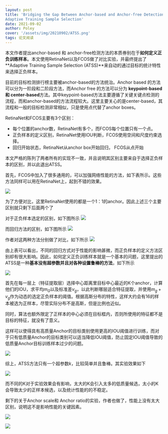 ```yaml
---
layout: post
title: 'Bridging the Gap Between Anchor-based and Anchor-free Detection via
Adaptive Training Sample Selection'
date: 2021-09-02
author: Poley
cover: '/assets/img/20210902/ATSS.png'
tags: 论文阅读
---
```


本文作者提出anchor-based 和 anchor-free检测方法的本质券别在于**如何定义正负训练样本**。本文使用RetinaNet以及FCOS做了对比实验，并最终提出了**Adaptive Training Sample Selection (ATSS)**来自动的通过目标的统计特性来选择正负样本。

目前的目标检测排行榜主要被anchor-based的方法统治。Anchor based 的方法可以分为一阶段和二阶段方法，而Anchor free 的方法可以分为 **keypoint-based 和 center-based**方法。其中keypoint-based方法主要遵循了关键关键点检测的流程，而和anchor-based的方法流程较大。这里主要关心的是center-based，其流程和一般的目标检测非常相似，只是使用点代替了anchor boxes。

RetinaNet和FCOS主要有3个区别：
+ 每个位置的anchor数，RetinaNet有多个，而FCOS每个位置只有一个点。
+ 正负样本的定义区别，RetinaNet使用IOU判断，FCOS使用空间和尺度约束选择。
+ 回归开始状态，RetinaNet从anchor box开始回归， FCOS从点开始

本文严格的陈列了两者所有的实现不一致，并且说明其区别主要来自于选择正负样本的区别，并以此退出ATSS。

首先，FCOS中加入了很多通用的，可以加强网络性能的方法，如下表所示。这些方法同样可以用在RetinaNet上，起到不错的效果。

![](/assets/img/20210902/ATSST1.png)

为了方便对比，这里RetinaNet使用的都是一个1：1的anchor。因此上述三个主要区别就只剩下后面两个了

对于正负样本选定的区别，如下图所示
![](/assets/img/20210902/ATSSF1.png)

而回归方法的区别，如下图所示
![](/assets/img/20210902/ATSSF2.png)

作者对这两种方法分别做了对比，如下所示
![](/assets/img/20210902/ATSST2.png)

由上表可以看出，不同的回归方式对于性能的影响甚微，而正负样本的定义方法区别却有很大影响。因此，如何定义正负训练样本就是一个基本的问题，这里提出的ATSS是一种**基本没有超参数并且对各种设置鲁棒的方法**，如下所示

![](/assets/img/20210902/ATSSA1.png)

首先在每一层上（特征提取层）选择中心距离里目标中心最近的K个anchor，计算他们的IOU，求平均$m_G$以及标准差$v_g$，以此判断哪层适合特征提取，并使用$m_g+v_g$作为动态的选定正负样本的阈值。根据高斯分布的特性，这样大约会有$16%$的样本被选为正样本，尽管实际分布不是高斯，但是比例也近似。

同时，算法也额外限定了正样本的中心必须在目标框内，否则所使用的特征都不是目标的特征，就没有了意义。

这样可以使得具有高质量Anchor的目标类别使用更高的IOU阈值进行训练，而对于只有低质量Anchor的目标类别可以适当降低IOU阈值，防止固定IOU阈值导致的低质量Anchor目标训练样本过少的问题。

![](/assets/img/20210902/ATSSF3.png)

综上，ATSS方法只有一个超参数$k$，比较简单并且鲁棒。其实验效果如下

![](/assets/img/20210902/ATST3.png)

而不同的K对于实验效果会有影响，太大的K会引入太多的低质量候选，太小的K会导致太少的正样本候选，以及统计性能的的不稳定。

剩下的关于Anchor scale和 Anchor ratio的实验，作者也做了，性能上没有太大区别，说明这不是影响性能的关键因素。

![](/assets/img/20210902/ATST5.png)

![](/assets/img/20210902/ATST6.png)
